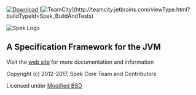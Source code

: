 [![Download](https://api.bintray.com/packages/jetbrains/spek/spek/images/download.svg) ](https://bintray.com/jetbrains/spek/spek/_latestVersion)
[![TeamCity](http://teamcity.jetbrains.com/app/rest/builds/buildType:(id:Spek_BuildAndTests)/statusIcon)](http://teamcity.jetbrains.com/viewType.html?buildTypeId=Spek_BuildAndTests)

![Spek Logo](spek-logo.png)

## A Specification Framework for the JVM



Visit the [web site](http://spekframework.org/) for more documentation and information


Copyright (c) 2012-2017, Spek Core Team and Contributors

Licensed under [Modified BSD](https://github.com/JetBrains/spek/blob/master/LICENSE.TXT)

